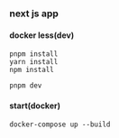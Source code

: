 ### next js app

#### docker less(dev)

```
pnpm install
yarn install
npm install

pnpm dev
```

#### start(docker)

```
docker-compose up --build
```
